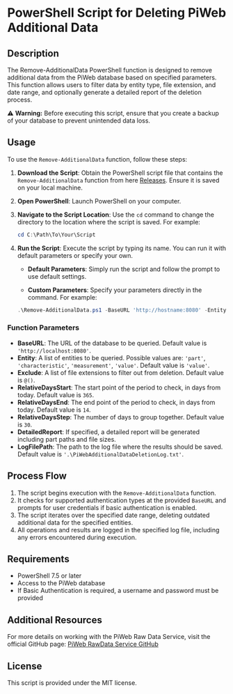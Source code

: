 # PowerShell Script for Deleting PiWeb Additional Data

## Description

The Remove-AdditionalData PowerShell function is designed to remove additional data from the PiWeb database based on specified parameters. This function allows users to filter data by entity type, file extension, and date range, and optionally generate a detailed report of the deletion process.

⚠ **Warning:** Before executing this script, ensure that you create a backup of your database to prevent unintended data loss.

## Usage

To use the `Remove-AdditionalData` function, follow these steps:

1. **Download the Script**: Obtain the PowerShell script file that contains the `Remove-AdditionalData` function from here [Releases](https://github.com/Dogan-Suetcue/PiWeb-Remove-AdditionalData/releases/download/v1.0.0/DeleteAdditionalData.zip). Ensure it is saved on your local machine.

2. **Open PowerShell**: Launch PowerShell on your computer.

3. **Navigate to the Script Location**: Use the `cd` command to change the directory to the location where the script is saved. For example:

   ```powershell
   cd C:\Path\To\Your\Script
   ```

4. **Run the Script**: Execute the script by typing its name. You can run it with default parameters or specify your own.

   - **Default Parameters**: Simply run the script and follow the prompt to use default settings.

   - **Custom Parameters**: Specify your parameters directly in the command. For example:

   ```powershell
   .\Remove-AdditionalData.ps1 -BaseURL 'http://hostname:8080' -Entity @('measurement', 'value') -Exclude @('png', 'jpg') -RelativeDaysStart 60 -RelativeDaysEnd 30 -RelativeDaysStep 10 -LogFilePath 'C:\Logs\MyLog.txt' -DetailedReport
   ```

### Function Parameters

- **BaseURL**: The URL of the database to be queried. Default value is `'http://localhost:8080'`.
- **Entity**: A list of entities to be queried. Possible values are: `'part'`, `'characteristic'`, `'measurement'`, `'value'`. Default value is `'value'`.
- **Exclude**: A list of file extensions to filter out from deletion. Default value is `@()`.
- **RelativeDaysStart**: The start point of the period to check, in days from today. Default value is `365`.
- **RelativeDaysEnd**: The end point of the period to check, in days from today. Default value is `14`.
- **RelativeDaysStep**: The number of days to group together. Default value is `30`.
- **DetailedReport**: If specified, a detailed report will be generated including part paths and file sizes.
- **LogFilePath**: The path to the log file where the results should be saved. Default value is `'.\PiWebAdditionalDataDeletionLog.txt'`.

## Process Flow

1. The script begins execution with the `Remove-AdditionalData` function.
2. It checks for supported authentication types at the provided `BaseURL` and prompts for user credentials if basic authentication is enabled.
3. The script iterates over the specified date range, deleting outdated additional data for the specified entities.
4. All operations and results are logged in the specified log file, including any errors encountered during execution.

## Requirements

- PowerShell 7.5 or later
- Access to the PiWeb database
- If Basic Authentication is required, a username and password must be provided

## Additional Resources

For more details on working with the PiWeb Raw Data Service, visit the official GitHub page:
[PiWeb RawData Service GitHub](https://zeiss-piweb.github.io/PiWeb-Api/rawdataservice)

## License

This script is provided under the MIT license.
